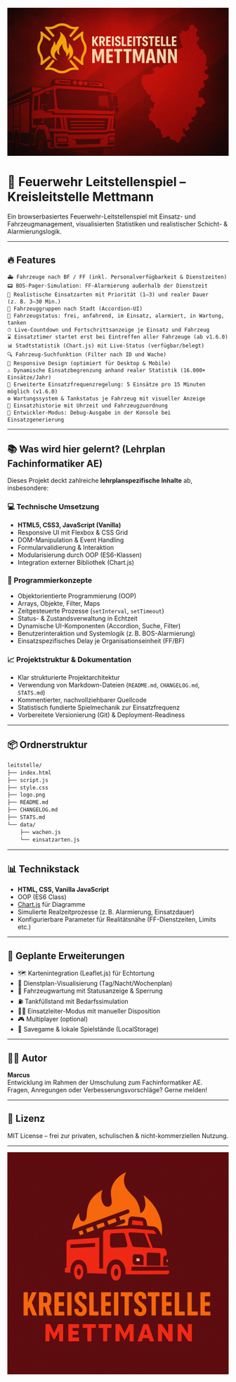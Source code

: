 ![Wallpaper](wallpaper.png)
# 🚒 Feuerwehr Leitstellenspiel – Kreisleitstelle Mettmann

Ein browserbasiertes Feuerwehr-Leitstellenspiel mit Einsatz- und Fahrzeugmanagement, visualisierten Statistiken und realistischer Schicht- & Alarmierungslogik.

---

## 🔥 Features

    🚑 Fahrzeuge nach BF / FF (inkl. Personalverfügbarkeit & Dienstzeiten)
    📟 BOS-Pager-Simulation: FF-Alarmierung außerhalb der Dienstzeit
    🧠 Realistische Einsatzarten mit Priorität (1–3) und realer Dauer (z. B. 3–30 Min.)
    🧩 Fahrzeuggruppen nach Stadt (Accordion-UI)
    🚗 Fahrzeugstatus: frei, anfahrend, im Einsatz, alarmiert, in Wartung, tanken
    ⏱ Live-Countdown und Fortschrittsanzeige je Einsatz und Fahrzeug
    ⌛ Einsatztimer startet erst bei Eintreffen aller Fahrzeuge (ab v1.6.0)
    📊 Stadtstatistik (Chart.js) mit Live-Status (verfügbar/belegt)
    🔍 Fahrzeug-Suchfunktion (Filter nach ID und Wache)
    📱 Responsive Design (optimiert für Desktop & Mobile)
    ⚠️ Dynamische Einsatzbegrenzung anhand realer Statistik (16.000+ Einsätze/Jahr)
    🧮 Erweiterte Einsatzfrequenzregelung: 5 Einsätze pro 15 Minuten möglich (v1.6.0)
    ⚙️ Wartungssystem & Tankstatus je Fahrzeug mit visueller Anzeige
    🧾 Einsatzhistorie mit Uhrzeit und Fahrzeugzuordnung
    🧪 Entwickler-Modus: Debug-Ausgabe in der Konsole bei Einsatzgenerierung
---

## 📚 Was wird hier gelernt? (Lehrplan Fachinformatiker AE)

Dieses Projekt deckt zahlreiche **lehrplanspezifische Inhalte** ab, insbesondere:

### 💻 Technische Umsetzung

- **HTML5, CSS3, JavaScript (Vanilla)**
- Responsive UI mit Flexbox & CSS Grid
- DOM-Manipulation & Event Handling
- Formularvalidierung & Interaktion
- Modularisierung durch OOP (ES6-Klassen)
- Integration externer Bibliothek (Chart.js)

### 🧠 Programmierkonzepte

- Objektorientierte Programmierung (OOP)
- Arrays, Objekte, Filter, Maps
- Zeitgesteuerte Prozesse (`setInterval`, `setTimeout`)
- Status- & Zustandsverwaltung in Echtzeit
- Dynamische UI-Komponenten (Accordion, Suche, Filter)
- Benutzerinteraktion und Systemlogik (z. B. BOS-Alarmierung)
- Einsatzspezifisches Delay je Organisationseinheit (FF/BF)

### 📈 Projektstruktur & Dokumentation

- Klar strukturierte Projektarchitektur
- Verwendung von Markdown-Dateien (`README.md`, `CHANGELOG.md`, `STATS.md`)
- Kommentierter, nachvollziehbarer Quellcode
- Statistisch fundierte Spielmechanik zur Einsatzfrequenz
- Vorbereitete Versionierung (Git) & Deployment-Readiness

---

## 📦 Ordnerstruktur

```bash
leitstelle/
├── index.html
├── script.js
├── style.css
├── logo.png
├── README.md
├── CHANGELOG.md
├── STATS.md
└── data/
    ├── wachen.js
    └── einsatzarten.js
```

---

## 📊 Technikstack

- **HTML, CSS, Vanilla JavaScript**
- OOP (ES6 Class)
- [Chart.js](https://www.chartjs.org/) für Diagramme
- Simulierte Realzeitprozesse (z. B. Alarmierung, Einsatzdauer)
- Konfigurierbare Parameter für Realitätsnähe (FF-Dienstzeiten, Limits etc.)

---

## 🧩 Geplante Erweiterungen

- 🗺️ Kartenintegration (Leaflet.js) für Echtortung
- 📆 Dienstplan-Visualisierung (Tag/Nacht/Wochenplan)
- 🧰 Fahrzeugwartung mit Statusanzeige & Sperrung
- ⛽ Tankfüllstand mit Bedarfssimulation
- 👨‍🚒 Einsatzleiter-Modus mit manueller Disposition
- 🎮 Multiplayer (optional)
- 💾 Savegame & lokale Spielstände (LocalStorage)

---

## 👨‍🚒 Autor

**Marcus**  
Entwicklung im Rahmen der Umschulung zum Fachinformatiker AE.  
Fragen, Anregungen oder Verbesserungsvorschläge? Gerne melden!

---

## 📄 Lizenz

MIT License – frei zur privaten, schulischen & nicht-kommerziellen Nutzung.

---

![Logo](logo.png)
